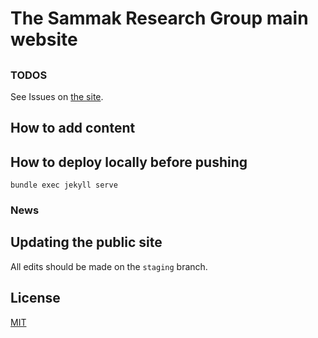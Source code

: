 # The Sammak Research Group main website

##


### TODOS

See Issues on [the site](https://github.com/shervinsammak).

## How to add content

## How to deploy locally before pushing

`bundle exec jekyll serve`

### News

## Updating the public site

All edits should be made on the `staging` branch.


## License

[MIT](http://opensource.org/licenses/MIT)
